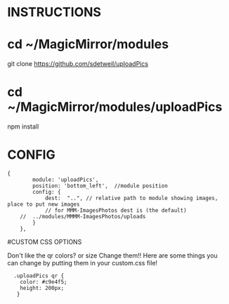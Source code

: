 



# INSTRUCTIONS
   
# cd ~/MagicMirror/modules
 git clone https://github.com/sdetweil/uploadPics
  
# cd ~/MagicMirror/modules/uploadPics
 npm install
  


# CONFIG

    {
            module: 'uploadPics',
            position: 'bottom_left',  //module position
            config: {
            	dest:  "..", // relative path to module showing images, place to put new images
                // for MMM-ImagesPhotos dest is (the default)
		//  ../modules/MMMM-ImagesPhotos/uploads
            }
        },



   #CUSTOM CSS OPTIONS
   
Don't like the qr colors? or size Change them!!  Here are some things you can change by putting them in your custom.css file!


      .uploadPics qr {
	    color: #c9e4f5;
        height: 200px;
       }
      

